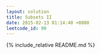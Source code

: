 ```yaml
---
layout: solution
title: Subsets II
date: 2015-02-13 01:14:40 +0800
leetcode_id: 90
---
```

{% include_relative README.md %}

